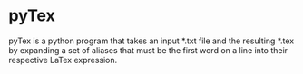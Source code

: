# pyTex
pyTex is a python program that takes an input \*.txt file and the resulting \*.tex by expanding a set of aliases that must be the first word on a line into their respective LaTex expression.
